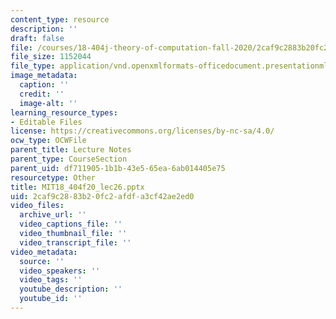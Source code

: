 ```yaml
---
content_type: resource
description: ''
draft: false
file: /courses/18-404j-theory-of-computation-fall-2020/2caf9c2883b20fc2afdfa3cf42ae2ed0_MIT18_404f20_lec26.pptx
file_size: 1152044
file_type: application/vnd.openxmlformats-officedocument.presentationml.presentation
image_metadata:
  caption: ''
  credit: ''
  image-alt: ''
learning_resource_types:
- Editable Files
license: https://creativecommons.org/licenses/by-nc-sa/4.0/
ocw_type: OCWFile
parent_title: Lecture Notes
parent_type: CourseSection
parent_uid: df711905-1b1b-43e5-65ea-6ab014405e75
resourcetype: Other
title: MIT18_404f20_lec26.pptx
uid: 2caf9c28-83b2-0fc2-afdf-a3cf42ae2ed0
video_files:
  archive_url: ''
  video_captions_file: ''
  video_thumbnail_file: ''
  video_transcript_file: ''
video_metadata:
  source: ''
  video_speakers: ''
  video_tags: ''
  youtube_description: ''
  youtube_id: ''
---
```


